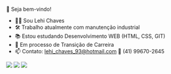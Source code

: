   👀 Seja bem-vindo! 

- 🧑🏾 Sou Lehi Chaves
- 🛠 Trabalho atualmente com manutenção industrial
- 📚 Estou estudando Desenvolvimento WEB (HTML, CSS, GIT)
- 🚀 Em processo de Transição de Carreira
- 📫 Contato: lehi_chaves_93@hotmail.com 📱 (41) 99670-2645

<div>
  <a href="https://www.linkedin.com/in/lehi-chaves-235841a1/" target="_blank"><img src="https://img.shields.io/badge/LinkedIn-0077B5?style=for-the-badge&logo=linkedin&logoColor=white" target="_blank"></a>
  <a href="https://www.facebook.com/lehi.chaves" target="_blank"><img src="https://img.shields.io/badge/Facebook-1877F2?style=for-the-badge&logo=facebook&logoColor=white" target="_blank"></a>
  <a href="https://www.instagram.com/lehichaves/" target="_blank"><img src="https://img.shields.io/badge/Instagram-E4405F?style=for-the-badge&logo=instagram&logoColor=white" target="_blank"></a>
